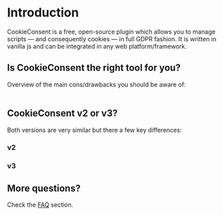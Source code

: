 # Introduction
CookieConsent is a free, open-source plugin which allows you to manage scripts — and consequently cookies — in full GDPR fashion. It is written in vanilla js and can be integrated in any web platform/framework.

## Is CookieConsent the right tool for you?
Overview of the main cons/drawbacks you should be aware of: <br><br>

<CheckListItem title="CookieConsent requires basic knowledge of javascript" type="i"/>
<CheckListItem title="CookieConsent does not have default categories or translations" type="i"/>
<CheckListItem title="CookieConsent is not a CMP" type="x"/>
<CheckListItem title="CookieConsent does not store Consent Records" type="x"/>
<CheckListItem title='CookieConsent does not implement the IAB Framework - TCF' type="x"/>

## CookieConsent v2 or v3?
Both versions are very similar but there a few key differences:

### v2
<CheckListItem title="Supports older browsers such as IE10" type="v"/>
<CheckListItem title="Is in maintenance mode (only bugfix updates)" type="x"/>

### v3
<CheckListItem title="Simpler/Clearer API and config. parameters" type="v"/>
<CheckListItem title="Wider variety of layouts and button arrangements" type="v"/>
<CheckListItem title="More flexible script management options" type="v"/>
<CheckListItem title="Supports individually togglable Services" type="v"/>
<CheckListItem title="UMD and ESM variants" type="v"/>
<CheckListItem title="Supports modern browsers only" type="i"/>

## More questions?
Check the [FAQ](/additional/faq.html) section.

<script setup>
import CheckListItem from "../components/CheckListItem.vue"
</script>